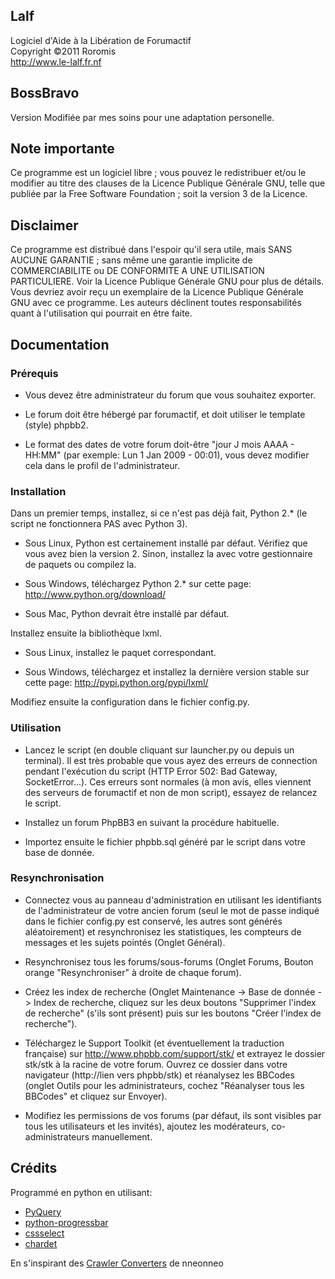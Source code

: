 ## Lalf
  
  Logiciel d'Aide à la Libération de Forumactif  
  Copyright ©2011 Roromis  
  http://www.le-lalf.fr.nf  
  
## BossBravo
  Version Modifiée par mes soins pour une adaptation personelle.

## Note importante

Ce programme est un logiciel libre ; vous pouvez le redistribuer et/ou 
le modifier au titre des clauses de la Licence Publique Générale GNU, 
telle que publiée par la Free Software Foundation ; soit la version 3 
de la Licence.

## Disclaimer

Ce programme est distribué dans l'espoir qu'il sera utile, mais SANS 
AUCUNE GARANTIE ; sans même une garantie implicite de COMMERCIABILITE 
ou DE CONFORMITE A UNE UTILISATION PARTICULIERE. Voir la Licence 
Publique Générale GNU pour plus de détails. Vous devriez avoir reçu 
un exemplaire de la Licence Publique Générale GNU avec ce programme.
Les auteurs déclinent toutes responsabilités quant à l'utilisation 
qui pourrait en être faite.

## Documentation

### Prérequis

 * Vous devez être administrateur du forum que vous souhaitez exporter.
 
 * Le forum doit être hébergé par forumactif, et doit utiliser le 
   template (style) phpbb2.
   
 * Le format des dates de votre forum doit-être "jour J mois AAAA - 
   HH:MM" (par exemple: Lun 1 Jan 2009 - 00:01), vous devez modifier 
   cela dans le profil de l'administrateur.

### Installation

Dans un premier temps, installez, si ce n'est pas déjà fait, Python 
2.* (le script ne fonctionnera PAS avec Python 3).

 * Sous Linux, Python est certainement installé par défaut. Vérifiez 
   que vous avez bien la version 2. Sinon, installez la avec votre 
   gestionnaire de paquets ou compilez la.
   
 * Sous Windows, téléchargez Python 2.* sur cette page: 
   http://www.python.org/download/ 
   
 * Sous Mac, Python devrait être installé par défaut.

Installez ensuite la bibliothèque lxml.

 * Sous Linux, installez le paquet correspondant.
 
 * Sous Windows, téléchargez et installez la dernière version stable 
   sur cette page: http://pypi.python.org/pypi/lxml/

Modifiez ensuite la configuration dans le fichier config.py.

### Utilisation

 * Lancez le script (en double cliquant sur launcher.py ou depuis un 
   terminal).
   Il est très probable que vous ayez des erreurs de connection 
   pendant l'exécution du script (HTTP Error 502: Bad Gateway, 
   SocketError...). Ces erreurs sont normales (à mon avis, elles 
   viennent des serveurs de forumactif et non de mon script), essayez 
   de relancez le script.

 * Installez un forum PhpBB3 en suivant la procédure habituelle.
 
 * Importez ensuite le fichier phpbb.sql généré par le script dans 
   votre base de donnée.

### Resynchronisation

 * Connectez vous au panneau d'administration en utilisant les 
   identifiants de l'administrateur de votre ancien forum (seul le mot 
   de passe indiqué dans le fichier config.py est conservé, les autres 
   sont générés aléatoirement) et resynchronisez les statistiques, 
   les compteurs de messages et les sujets pointés (Onglet Général).
   
 * Resynchronisez tous les forums/sous-forums (Onglet Forums, Bouton 
   orange "Resynchroniser" à droite de chaque forum).
   
 * Créez les index de recherche (Onglet Maintenance -> Base de donnée 
   -> Index de recherche, cliquez sur les deux boutons "Supprimer 
   l'index de recherche" (s'ils sont présent) puis sur les boutons 
   "Créer l'index de recherche").
   
 * Téléchargez le Support Toolkit (et éventuellement la traduction 
   française) sur http://www.phpbb.com/support/stk/ et extrayez le 
   dossier stk/stk à la racine de votre forum. Ouvrez ce dossier dans 
   votre navigateur (http://lien vers phpbb/stk) et réanalysez les 
   BBCodes (onglet Outils pour les administrateurs, cochez "Réanalyser 
   tous les BBCodes" et cliquez sur Envoyer).
   
 * Modifiez les permissions de vos forums (par défaut, ils sont 
   visibles par tous les utilisateurs et les invités), ajoutez les 
   modérateurs, co-administrateurs manuellement.

## Crédits

Programmé en python en utilisant:

 * [PyQuery](https://bitbucket.org/olauzanne/pyquery/)
 * [python-progressbar](http://code.google.com/p/python-progressbar/)
 * [cssselect](http://pythonhosted.org/cssselect/)
 * [chardet](https://github.com/erikrose/chardet)

En s'inspirant des [Crawler Converters](http://www.phpbb.com/community/viewtopic.php?f=65&t=1761395)
de nneonneo 
